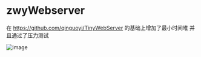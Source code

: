# zwyWebserver

在 https://github.com/qinguoyi/TinyWebServer 的基础上增加了最小时间堆 并且通过了压力测试

![image](https://github.com/zhouwy-lv/zwyWebserver/tree/master/root/pressure.png)

